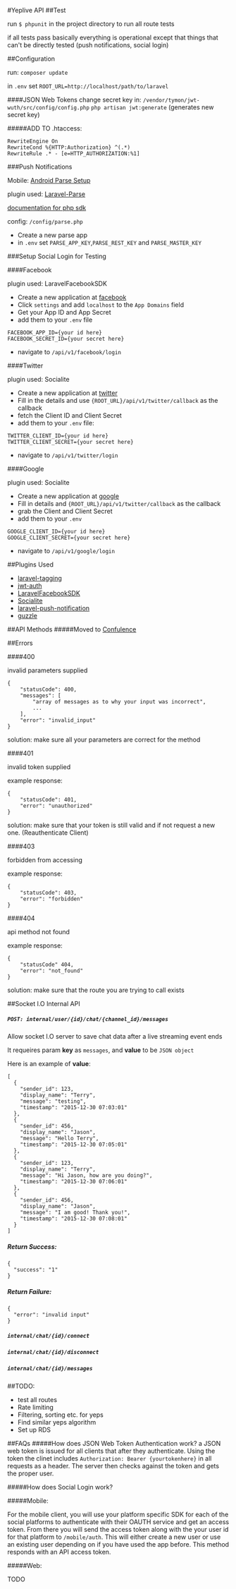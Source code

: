 #Yeplive API
##Test

run `$ phpunit` in the project directory to run all route tests

if all tests pass basically everything is operational except that things that can't be directly tested (push notifications, social login)

##Configuration

run: `composer update`

in `.env` set `ROOT_URL=http://localhost/path/to/laravel`


####JSON Web Tokens
change secret key in: `/vendor/tymon/jwt-wuth/src/config/config.php`
`php artisan jwt:generate` (generates new secret key)

#####ADD TO .htaccess:

````
RewriteEngine On
RewriteCond %{HTTP:Authorization} ^(.*)
RewriteRule .* - [e=HTTP_AUTHORIZATION:%1]
````

###Push Notifications

Mobile: [Android Parse Setup](https://parse.com/docs/push_guide#setup/Android)

plugin used: [Laravel-Parse](https://github.com/GrahamCampbell/Laravel-Parse)

[documentation for php sdk](https://parse.com/docs/push_guide#top/PHP)

config: `/config/parse.php`

* Create a new parse app
* in `.env` set `PARSE_APP_KEY`,`PARSE_REST_KEY` and `PARSE_MASTER_KEY`


###Setup Social Login for Testing

####Facebook

plugin used: LaravelFacebookSDK

*	Create a new application at [facebook](https://developers.facebook.com)
* Click `settings` and add `localhost` to the `App Domains` field
* Get your App ID and App Secret
* add them to your `.env` file

```
FACEBOOK_APP_ID={your id here}
FACEBOOK_SECRET_ID={your secret here}
```

* navigate to `/api/v1/facebook/login`

####Twitter

plugin used: Socialite

* Create a new application at [twitter](https://apps.twitter.com)
* Fill in the details and use `{ROOT_URL}/api/v1/twitter/callback` as the callback
* fetch the Client ID and Client Secret
* add them to your `.env` file:

```
TWITTER_CLIENT_ID={your id here}
TWITTER_CLIENT_SECRET={your secret here}
```
* navigate to `/api/v1/twitter/login`

####Google

plugin used: Socialite

* Create a new application at [google](https://google)
* Fill in details and `{ROOT_URL}/api/v1/twitter/callback` as the callback
* grab the Client and Client Secret
* add them to your `.env`

```
GOOGLE_CLIENT_ID={your id here}
GOOGLE_CLIENT_SECRET={your secret here}
```
* navigate to `/api/v1/google/login`

##Plugins Used
* [laravel-tagging](https://github.com/rtconner/laravel-tagging/tree/laravel-5)
* [ jwt-auth ](https://github.com/tymondesigns/jwt-auth)
* [LaravelFacebookSDK](https://github.com/SammyK/LaravelFacebookSdk)
* [Socialite](https://github.com/laravel/socialite)
* [laravel-push-notification](https://github.com/laraviet/laravel-push-notification)
* [guzzle](https://github.com/guzzle/guzzle)

##API Methods
#####Moved to [Confulence](http://jira.yeplive.com:8090/display/IN/API)

##Errors

####400

invalid parameters supplied

```
{
	"statusCode": 400,
	"messages": [
		"array of messages as to why your input was incorrect",
		...
	],
	"error": "invalid_input"
}
```

solution: make sure all your parameters are correct for the method



####401

invalid token supplied

example response:

```
{
	"statusCode": 401,
	"error": "unauthorized"
}
```

solution: make sure that your token is still valid and if not request a new one. (Reauthenticate Client)

####403

forbidden from accessing

example response:

```
{
	"statusCode": 403,
	"error": "forbidden"
}
```

####404

api method not found

example response:

```
{
	"statusCode" 404,
	"error": "not_found"
}
```

solution: make sure that the route you are trying to call exists

##Socket I.O Internal API

#####  `POST: internal/user/{id}/chat/{channel_id}/messages`

Allow socket I.O server to save chat data after a live streaming event ends

It requeires param **key** as `messages`, and **value** to be `JSON object`

Here is an example of **value**:
```
[
  {
    "sender_id": 123,
    "display_name": "Terry",
    "message": "testing",
    "timestamp": "2015-12-30 07:03:01"
  },
  {
    "sender_id": 456,
    "display_name": "Jason",
    "message": "Hello Terry",
    "timestamp": "2015-12-30 07:05:01"
  },
  {
    "sender_id": 123,
    "display_name": "Terry",
    "message": "Hi Jason, how are you doing?",
    "timestamp": "2015-12-30 07:06:01"
  },
  {
    "sender_id": 456,
    "display_name": "Jason",
    "message": "I am good! Thank you!",
    "timestamp": "2015-12-30 07:08:01"
  }
]

```
##### Return Success:
```
{
  "success": "1"
}

```
##### Return Failure:
```
{
  "error": "invalid input"
}
```

#####  `internal/chat/{id}/connect`


#####  `internal/chat/{id}/disconnect`


#####  `internal/chat/{id}/messages`


##TODO:

* test all routes
* Rate limiting
* Filtering, sorting etc. for yeps
* Find similar yeps algorithm
* Set up RDS


##FAQs
#####How does JSON Web Token Authentication work?
a JSON web token is issued for all clients that after they authenticate.
Using the token the clinet includes `Authorization: Bearer {yourtokenhere}` in all requests as a header. 
The server then checks against the token and gets the proper user.

#####How does Social Login work?

#####Mobile:

For the mobile client, you will use your platform specific SDK for each of the social platforms to authenticate with their OAUTH service and get an access token. From there you will send the access token along with the your user id for that platform to `/mobile/auth`. This will either create a new user or use an existing user depending on if you have used the app before. This method responds with an API access token. 

#####Web:

TODO
